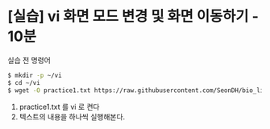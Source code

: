 # [실습] vi 화면 모드 변경 및 화면 이동하기 - 10분

실습 전 명령어

```bash
$ mkdir -p ~/vi
$ cd ~/vi
$ wget -O practice1.txt https://raw.githubusercontent.com/SeonDH/bio_linux/refs/heads/master/day2/chapter8/training/practice1.txt
```

1. practice1.txt 를 vi 로 켠다
2. 텍스트의 내용을 하나씩 실행해본다.